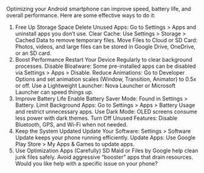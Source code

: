 Optimizing your Android smartphone can improve speed, battery life, and overall performance. Here are some effective ways to do it:

1. Free Up Storage Space
Delete Unused Apps: Go to Settings > Apps and uninstall apps you don’t use.
Clear Cache: Use Settings > Storage > Cached Data to remove temporary files.
Move Files to Cloud or SD Card: Photos, videos, and large files can be stored in Google Drive, OneDrive, or an SD card.
2. Boost Performance
Restart Your Device Regularly to clear background processes.
Disable Bloatware: Some pre-installed apps can be disabled via Settings > Apps > Disable.
Reduce Animations: Go to Developer Options and set animation scales (Window, Transition, Animator) to 0.5x or off.
Use a Lightweight Launcher: Nova Launcher or Microsoft Launcher can speed things up.
3. Improve Battery Life
Enable Battery Saver Mode: Found in Settings > Battery.
Limit Background Apps: Go to Settings > Apps > Battery Usage and restrict unnecessary apps.
Use Dark Mode: OLED screens consume less power with dark themes.
Turn Off Unused Features: Disable Bluetooth, GPS, and Wi-Fi when not needed.
4. Keep the System Updated
Update Your Software: Settings > Software Update keeps your phone running efficiently.
Update Apps: Use Google Play Store > My Apps & Games to update apps.
5. Use Optimization Apps (Carefully)
SD Maid or Files by Google help clean junk files safely. Avoid aggressive “booster” apps that drain resources.
Would you like help with a specific issue on your phone?
